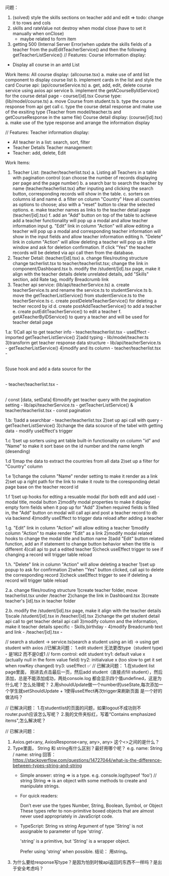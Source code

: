 问题：
1. (solved) style the skills sections on teacher add and edit => todo: change it to rows and cols
2. skills and rateValue not destroy when modal close (have to set it manually when onClose) 
    - maybe related to form item
3. getting 500 (Internal Server Error)when update the skills fields of a teacher from the putEditTeacherService() and then the following getTeacherListService() 
//
Features:
Course information display:
- Display all course in an antd List

Work Items:
All course display:
(allcourse.tsx)
    a. make use of antd list component to display course list
    b. implement cards in the list and style the card
Course api:
(api/courseService.ts)
    a. get, add, edit, delete course service using axios api service
    b. implement the getACourseByIdService() for the course detail page - course/[id].tsx
Course type:
(lib/model/course.ts)
    a. move Course from student.ts
    b. type the course response from api get call
    c. type the course detail response and make use of the exsiting type (Teacher from model/teacher.ts and getCourseResponse in the same file)
Course detail display:
(course/[id].tsx)
    a. make use of the type response and arrange the information display


    


//
Features:
Teacher information display:
- All teacher in a list: search, sort, filter
- Teacher Details
Teacher management: 
- Teacher:  add, delete, Edit

Work Items:
1. Teacher List:
(teacher/teacherlist.tsx)
    a. Listing all Teachers in a table 
    with pagination control (can choose the number of records displaying per page and the page number)
    b. a search bar to search the teacher by name (teacher/teacherlist.tsx)
    after inputing and clicking the search button, corresponding records will show in the table.
    c. sorters on columns id and name
    d. a filter on column "Country"
    Have all countries as options to choose; also with a "reset" button to clear the selected options.
    e. make teacher names as links to the teacher detail page (teacher/[id].tsx)
    f. add an "Add" button on top of the table to achieve add a teacher functionality
    will pop up a modal and allow teacher information input
    g. "Edit" link in column "Action" will allow editing a teacher
    will pop up a modal and corresponding teacher information will show in the input fields and allow teacher information editing
    h. "Delete" link in column "Action" will allow deleting a teacher
    will pop up a little window and ask for deletion confirmation. If click "Yes" the teacher records will be deleted via api call then from the database.
2. Teacher Detail:
(teacher/[id].tsx)
    a. change files/routing structure
    change tacherlist.tsx to teacher/teacherlist.tsx; change the link in component/Dashboard.tsx
    b. modify the /student/[id].tsx page, make it align with the teacher details
    delete unrelated details, add "Skills" section, add Rate tag, modify Breadcrumb link
3. Teacher api service:
(lib/api/teacherService.ts)
    a. create teacherService.ts and rename the service.ts to studentService.ts
    b. move the getTeacherListService() from studentService.ts to the teacherService.ts
    c. create postDeleteTeacherService() for deleting a techer record by id
    d. create postAddTeacherService() to add a teacher
    e. create putEditTeacherService() to edit a teacher
    f. getATeacherByIDService() to query a teacher and will be used for teacher detail page
    

1.a:
1)Call api to get teacher info - teacher/teacherlist.tsx - useEffect - imported getTeacherListService() 
2)add typing - lib/model/teacher.ts
3)transform get teacher response data structure - lib/api/teacherService.ts - getTeacherListService() 
4)modify <Table> and its column - teacher/teacherlist.tsx - <Table>
5)use hook and add a data source for the <Table> - teacher/teacherlist.tsx - <Table> / const [data, setData] 
6)modify get teacher query with the pagination setting - lib/api/teacherService.ts - getTeacherListService() & teacher/teacherlist.tsx - const pagination

1.b:
1)add a searchbar - teacher/teacherlist.tsx
2)set up api call with query - getTeacherListService() 
3)change the data scource of the tabel with getting data - modify useEffect's trigger

1.c
1)set up sorters using ant table built-in functionality on column "id" and "Name" to make it sort base on the id number and the name length (desending)

1.d
1)map the data to extract the countries from all data
2)set up a filter for "Country" column

1.e
1)change the column "Name" render setting to make it render as a link
2)set up a right path for the link to make it route to the coresponding detail page base on the teacher record id

1.f
1)set up hooks for edting a resuable modal (for both edit and add use) - modal title, modal button
2)modify modal properties to make it display empty form fields when it pop up for "Add" 
3)when required fields is filled in, the "Add" button on modal will call api and post a teacher record to db via backend
4)modify useEffect to trigger data reload after adding a teacher

1.g. "Edit" link in column "Action" will allow editing a teacher
1)modify column "Action" to make render "Edit" as a link
2)modify modal related hooks to change the modal title and button name 
3)add "Edit" button related function, add an if statement to change button behavior when the title is different
4)call api to put a edited teacher
5)check useEffect trigger to see if changing a record will trigger table reload

1.h. "Delete" link in column "Action" will allow deleting a teacher
1)set up popup to ask for confirmation
2)when "Yes" button clicked, call api to delete the corresponding record
3)check useEffect trigger to see if deleting a record will trigger table reload

2.a. change files/routing structure
1)create teacher folder, move teacherlist.tsx under /teacher
2)change the link in Dashboard.tsx
3)create teacher's [id].tsx in teacher folder

2.b. modify the /student/[id].tsx page, make it align with the teacher details
1)scale /student/[id].tsx in /teacher/[id].tsx
2)change the get student detail api call to get teacher detail api call
3)modify column and the information, make it teacher details specific - Skills,birthday - <Row>
4)modify Breadcrumb text and link - /teacher/[id].tsx - <Breadcrumb>




//
search a student -> service.ts(search a student using an id) -> using get student with axios
//已解决问题：
1.edit student 无法更改type（student type) - 是1和2 而不是0或1
//
form control: edit student 
try1: default value x (actually null in the form value field)
try2: initialvalue x (too slow to get it set when rowKey changed)
try3: useEffect ✅
//
已解决问题：
1.在student list page里面， 刚进去点击最后一页，然后add student（直接点fill student），然后添加，总是不能添加成功，两处console.log 都会显示四个值undefined，这是为什么呢？怎么处理呢？
2.用shouldUpdate做一个number的useState,每次添加一个学生就setShouldUpdate + 1使得useEffect再次trigger来刷新页面 是一个好的做法吗？

//
已解决问题：
1.在studentlist的页面的问题，如果logout不成功则不router.push应该怎么写呢？
2.我的文件夹标红，写着“Contains emphasized items",怎么解决呢？

//
已解决问题：
1. Axios.get<any, AxiosResponse<any, any>, any> 这个<>之间的是什么？
2. Type里面， String 和 string有什么区别？最好用哪个呢？ e.g. name: String / name: string 
    回答：https://stackoverflow.com/questions/14727044/what-is-the-difference-between-types-string-and-string
    - Simple answer:
        string => is a type. e.g. console.log(typeof 'foo') // string
        String => is an object with some methods to create and manipulate strings.
    - For quick readers:

        Don’t ever use the types Number, String, Boolean, Symbol, or Object These types refer to non-primitive boxed objects that are almost never used appropriately in JavaScript code.
    - TypeScript: String vs string
        Argument of type 'String' is not assignable to parameter of type 'string'.

        'string' is a primitive, but 'String' is a wrapper object.

        Prefer using 'string' when possible.
    结论： 用string。
3. 为什么要给response写type？是因为怕到时候api返回的东西不一样吗？是出于安全考虑吗？